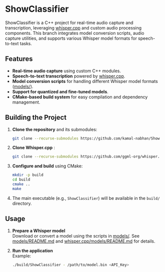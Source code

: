 # ShowClassifier

ShowClassifier is a C++ project for real-time audio capture and transcription, leveraging [whisper.cpp](whisper.cpp/) and custom audio processing components. This branch integrates model conversion scripts, audio capture utilities, and supports various Whisper model formats for speech-to-text tasks.

## Features

- **Real-time audio capture** using custom C++ modules.
- **Speech-to-text transcription** powered by [whisper.cpp](whisper.cpp/).
- **Model conversion scripts** for handling different Whisper model formats ([models/](models/)).
- **Support for quantized and fine-tuned models**.
- **CMake-based build system** for easy compilation and dependency management.

## Building the Project

1. **Clone the repository** and its submodules:
    ```sh
    git clone --recurse-submodules https://github.com/kamal-nabhan/ShowClassifier.git
    ```

2. **Clone Whisper.cpp** :
    ```sh
    git clone --recurse-submodules https://github.com/ggml-org/whisper.cpp.git
    ```

2. **Configure and build** using CMake:
    ```sh
    mkdir -p build
    cd build
    cmake ..
    make
    ```

3. The main executable (e.g., `ShowClassifier`) will be available in the `build/` directory.

## Usage

1. **Prepare a Whisper model**  
   Download or convert a model using the scripts in [models/](models/). See [models/README.md](models/README.md) and [whisper.cpp/models/README.md](whisper.cpp/models/README.md) for details.

2. **Run the application**  
   Example:
   ```sh
   ./build/ShowClassifier - /path/to/model.bin <API_Key>